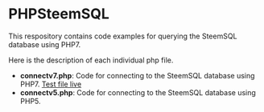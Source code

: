 # PHPSteemSQL

This respository contains code examples for querying the SteemSQL database using PHP7.

Here is the description of each individual php file.

- **connectv7.php**: Code for connecting to the SteemSQL database using PHP7. <a href="http://magicmonktutorials.com/PHPSteemSQL/connectv7.php">Test file live</a>
- **connectv5.php**: Code for connecting to the SteemSQL database using PHP5.
